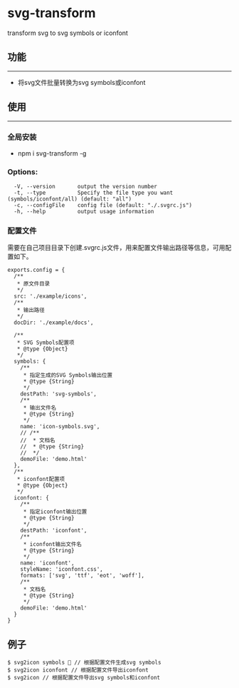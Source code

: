 # svg-transform
transform svg to svg symbols or iconfont
## 功能
------------
- 将svg文件批量转换为svg symbols或iconfont
## 使用
------------
### 全局安装
- npm i svg-transform -g

### Options:
```
  -V, --version       output the version number
  -t, --type          Specify the file type you want (symbols/iconfont/all) (default: "all")
  -c, --configFile    config file (default: "./.svgrc.js")
  -h, --help          output usage information  
```
### 配置文件
需要在自己项目目录下创建.svgrc.js文件，用来配置文件输出路径等信息，可用配置如下。
```
exports.config = {
  /**
   * 原文件目录
   */
  src: './example/icons',
  /**
   * 输出路径
   */
  docDir: './example/docs',

  /**
   * SVG Symbols配置项
   * @type {Object}
   */
  symbols: {
    /**
     * 指定生成的SVG Symbols输出位置
     * @type {String}
     */
    destPath: 'svg-symbols',
    /**
     * 输出文件名
     * @type {String}
     */
    name: 'icon-symbols.svg',
    // /**
    //  * 文档名
    //  * @type {String}
    //  */
    demoFile: 'demo.html'
  },
  /**
   * iconfont配置项
   * @type {Object}
   */
  iconfont: {
    /**
     * 指定iconfont输出位置
     * @type {String}
     */
    destPath: 'iconfont',
    /**
     * iconfont输出文件名
     * @type {String}
     */
    name: 'iconfont',
    styleName: 'iconfont.css',
    formats: ['svg', 'ttf', 'eot', 'woff'],
    /**
     * 文档名
     * @type {String}
     */
    demoFile: 'demo.html'
  }
}
```
## 例子
```shell
$ svg2icon symbols  // 根据配置文件生成svg symbols
$ svg2icon iconfont // 根据配置文件导出iconfont
$ svg2icon // 根据配置文件导出svg symbols和iconfont
```